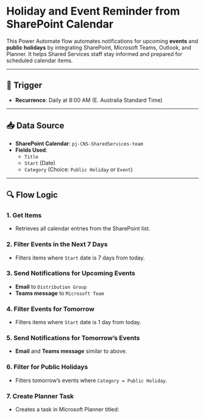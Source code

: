 # Holiday and Event Reminder from SharePoint Calendar

This Power Automate flow automates notifications for upcoming **events** and **public holidays** by integrating SharePoint, Microsoft Teams, Outlook, and Planner. It helps Shared Services staff stay informed and prepared for scheduled calendar items. 

---

## 📅 Trigger

- **Recurrence**: Daily at 8:00 AM (E. Australia Standard Time)

---

## 📥 Data Source

- **SharePoint Calendar**: `pj-CNS-SharedServices-team`
- **Fields Used**:
  - `Title`
  - `Start` (Date)
  - `Category` (Choice: `Public Holiday` or `Event`)

---

## 🔍 Flow Logic

### 1. **Get Items**
- Retrieves all calendar entries from the SharePoint list.

### 2. **Filter Events in the Next 7 Days**
- Filters items where `Start` date is 7 days from today.

### 3. **Send Notifications for Upcoming Events**
- **Email** to `Distribution Group`
- **Teams message** to `Microsoft Team`

### 4. **Filter Events for Tomorrow**
- Filters items where `Start` date is 1 day from today.

### 5. **Send Notifications for Tomorrow’s Events**
- **Email** and **Teams message** similar to above.

### 6. **Filter for Public Holidays**
- Filters tomorrow’s events where `Category = Public Holiday`.

### 7. **Create Planner Task**
- Creates a task in Microsoft Planner titled:
  ```
